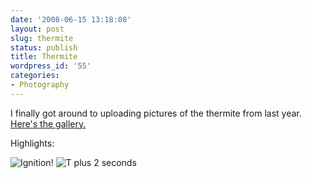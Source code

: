 ```yaml
---
date: '2008-06-15 13:18:08'
layout: post
slug: thermite
status: publish
title: Thermite
wordpress_id: '55'
categories:
- Photography
---
```


I finally got around to uploading pictures of the thermite from last year. [Here's the gallery.](/photos/thermite/)

Highlights:

![Ignition!](/photos/thermite/P1010013_crop.jpg)
![T plus 2 seconds](/photos/thermite/P1010014_crop.jpg)
